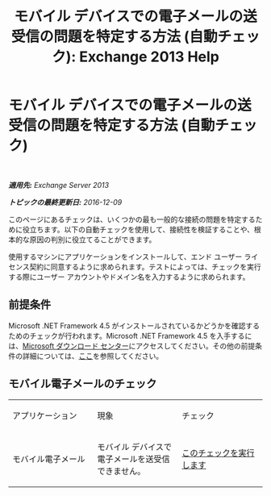 ﻿---
title: 'モバイル デバイスでの電子メールの送受信の問題を特定する方法 (自動チェック): Exchange 2013 Help'
TOCTitle: モバイル デバイスでの電子メールの送受信の問題を特定する方法 (自動チェック)
ms:assetid: 7400a7c8-1e45-4e73-a642-b7d79d997462
ms:mtpsurl: https://technet.microsoft.com/ja-jp/library/Dn793610(v=EXCHG.150)
ms:contentKeyID: 62629998
ms.date: 04/24/2018
mtps_version: v=EXCHG.150
ms.translationtype: HT
---

# モバイル デバイスでの電子メールの送受信の問題を特定する方法 (自動チェック)

 

_**適用先:** Exchange Server 2013_

_**トピックの最終更新日:** 2016-12-09_

このページにあるチェックは、いくつかの最も一般的な接続の問題を特定するために役立ちます。以下の自動チェックを使用して、接続性を検証することや、根本的な原因の判別に役立てることができます。

使用するマシンにアプリケーションをインストールして、エンド ユーザー ライセンス契約に同意するように求められます。テストによっては、チェックを実行する際にユーザー アカウントやドメイン名を入力するように求められます。

## 前提条件

Microsoft .NET Framework 4.5 がインストールされているかどうかを確認するためのチェックが行われます。Microsoft .NET Framework 4.5 を入手するには、[Microsoft ダウンロード センター](https://www.microsoft.com/ja-jp/download/details.aspx?id=30653)にアクセスしてください。その他の前提条件の詳細については、[ここ](https://technet.microsoft.com/library/jj851141\(v=exchg.80\).aspx)を参照してください。

## モバイル電子メールのチェック


<table>
<colgroup>
<col style="width: 33%" />
<col style="width: 33%" />
<col style="width: 33%" />
</colgroup>
<tbody>
<tr class="odd">
<td><p>アプリケーション</p></td>
<td><p>現象</p></td>
<td><p>チェック</p></td>
</tr>
<tr class="even">
<td><p>モバイル電子メール</p></td>
<td><p>モバイル デバイスで電子メールを送受信できません。</p></td>
<td><p><a href="https://go.microsoft.com/fwlink/?linkid=313774">このチェックを実行します</a></p></td>
</tr>
</tbody>
</table>

